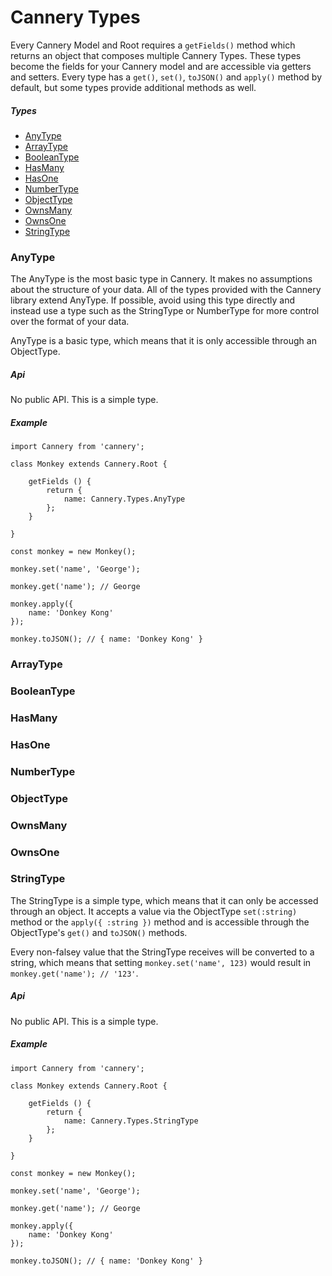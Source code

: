 # Cannery Types

Every Cannery Model and Root requires a `getFields()` method which returns an object that composes multiple Cannery Types. These types become the fields for your Cannery model and are accessible via getters and setters. Every type has a `get()`, `set()`, `toJSON()` and `apply()` method by default, but some types provide additional methods as well.

##### Types
- [AnyType](#anytype)
- [ArrayType](#arraytype)
- [BooleanType](#booleantype)
- [HasMany](#hasmany)
- [HasOne](#hasone)
- [NumberType](#numbertype)
- [ObjectType](#objecttype)
- [OwnsMany](#ownsmany)
- [OwnsOne](#ownsone)
- [StringType](#stringtype)

### AnyType

The AnyType is the most basic type in Cannery. It makes no assumptions about the structure of your data. All of the types provided with the Cannery library extend AnyType. If possible, avoid using this type directly and instead use a type such as the StringType or NumberType for more control over the format of your data.

AnyType is a basic type, which means that it is only accessible through an ObjectType.

##### Api

No public API. This is a simple type.

##### Example

```
import Cannery from 'cannery';

class Monkey extends Cannery.Root {

    getFields () {
        return {
            name: Cannery.Types.AnyType
        };
    }

}

const monkey = new Monkey();

monkey.set('name', 'George');

monkey.get('name'); // George

monkey.apply({
    name: 'Donkey Kong'
});

monkey.toJSON(); // { name: 'Donkey Kong' }
```

### ArrayType

### BooleanType

### HasMany

### HasOne

### NumberType

### ObjectType

### OwnsMany

### OwnsOne

### StringType

The StringType is a simple type, which means that it can only be accessed through an object. It accepts a value via the ObjectType `set(:string)` method or the `apply({ :string })` method and is accessible through the ObjectType's `get()` and `toJSON()` methods.

Every non-falsey value that the StringType receives will be converted to a string, which means that setting `monkey.set('name', 123)` would result in `monkey.get('name'); // '123'`.

##### Api

No public API. This is a simple type.

##### Example

```
import Cannery from 'cannery';

class Monkey extends Cannery.Root {

    getFields () {
        return {
            name: Cannery.Types.StringType
        };
    }

}

const monkey = new Monkey();

monkey.set('name', 'George');

monkey.get('name'); // George

monkey.apply({
    name: 'Donkey Kong'
});

monkey.toJSON(); // { name: 'Donkey Kong' }
```

